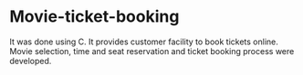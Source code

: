 # Movie-ticket-booking
It was done using C. It provides customer facility to book  tickets online. Movie selection, time and seat  reservation and ticket booking process were developed.
